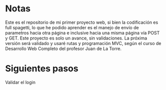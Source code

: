 # Notas
Este es el repositorio de mi primer proyecto web, si bien la codificación es full spagetti, lo que he podido aprender es el manejo de envío de parametros hacia otra página e inclusive hacia una misma página vía POST y GET.
Este proyecto es solo un avance, sin validaciones. La próxima versión será validado y usaré rutas y programación MVC, según el curso de Desarrollo Web Completo del profesor Juan de La Torre.

# Siguientes pasos
Validar el login
